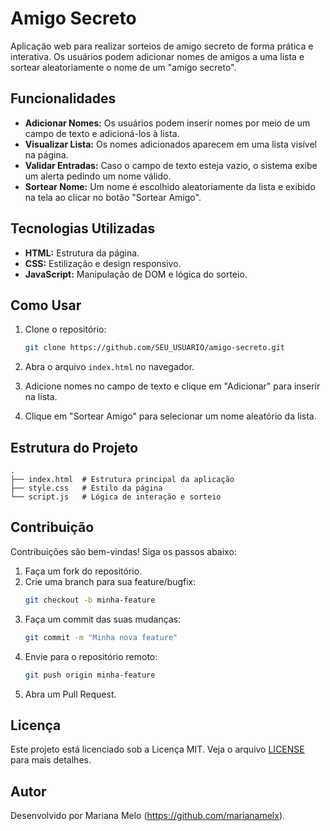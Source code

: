 # Amigo Secreto

Aplicação web para realizar sorteios de amigo secreto de forma prática e interativa. Os usuários podem adicionar nomes de amigos a uma lista e sortear aleatoriamente o nome de um "amigo secreto".

## Funcionalidades

- **Adicionar Nomes:** Os usuários podem inserir nomes por meio de um campo de texto e adicioná-los à lista.
- **Visualizar Lista:** Os nomes adicionados aparecem em uma lista visível na página.
- **Validar Entradas:** Caso o campo de texto esteja vazio, o sistema exibe um alerta pedindo um nome válido.
- **Sortear Nome:** Um nome é escolhido aleatoriamente da lista e exibido na tela ao clicar no botão "Sortear Amigo".

## Tecnologias Utilizadas

- **HTML:** Estrutura da página.
- **CSS:** Estilização e design responsivo.
- **JavaScript:** Manipulação de DOM e lógica do sorteio.

## Como Usar

1. Clone o repositório:
   ```bash
   git clone https://github.com/SEU_USUARIO/amigo-secreto.git
   ```

2. Abra o arquivo `index.html` no navegador.

3. Adicione nomes no campo de texto e clique em "Adicionar" para inserir na lista.

4. Clique em "Sortear Amigo" para selecionar um nome aleatório da lista.

## Estrutura do Projeto

```
.
├── index.html  # Estrutura principal da aplicação
├── style.css   # Estilo da página
└── script.js   # Lógica de interação e sorteio
```

## Contribuição

Contribuições são bem-vindas! Siga os passos abaixo:

1. Faça um fork do repositório.
2. Crie uma branch para sua feature/bugfix:
   ```bash
   git checkout -b minha-feature
   ```
3. Faça um commit das suas mudanças:
   ```bash
   git commit -m "Minha nova feature"
   ```
4. Envie para o repositório remoto:
   ```bash
   git push origin minha-feature
   ```
5. Abra um Pull Request.

## Licença

Este projeto está licenciado sob a Licença MIT. Veja o arquivo [LICENSE](LICENSE) para mais detalhes.

## Autor

Desenvolvido por Mariana Melo (https://github.com/marianamelx).
